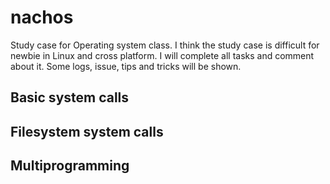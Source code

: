 nachos
======

Study case for Operating system class.
I think the study case is difficult for newbie in Linux and cross platform.
I will complete all tasks and comment about it. Some logs, issue, tips and tricks will be shown.
## Basic system calls ##
## Filesystem system calls ##
## Multiprogramming ##
